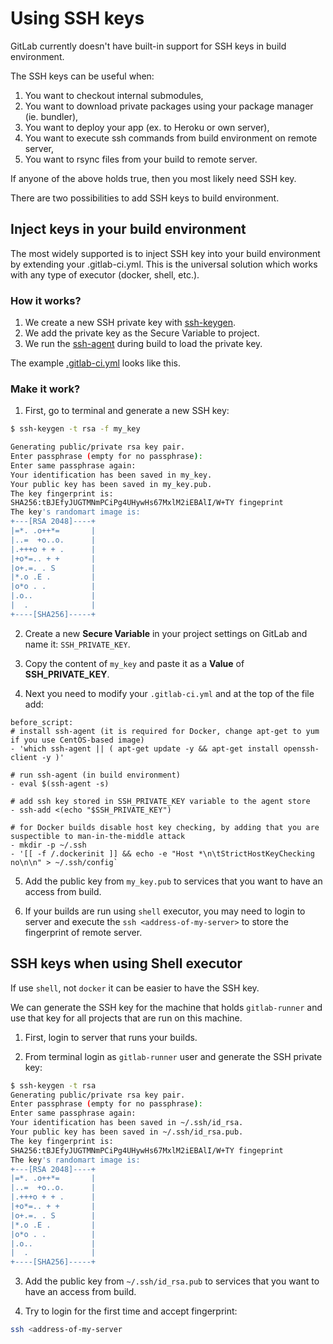 # Using SSH keys

GitLab currently doesn't have built-in support for SSH keys in build environment.

The SSH keys can be useful when:
1. You want to checkout internal submodules,
2. You want to download private packages using your package manager (ie. bundler),
3. You want to deploy your app (ex. to Heroku or own server),
4. You want to execute ssh commands from build environment on remote server,
5. You want to rsync files from your build to remote server.

If anyone of the above holds true, then you most likely need SSH key.

There are two possibilities to add SSH keys to build environment.

## Inject keys in your build environment
The most widely supported is to inject SSH key into your build environment by extending your .gitlab-ci.yml.
This is the universal solution which works with any type of executor (docker, shell, etc.).

### How it works?
1. We create a new SSH private key with [ssh-keygen](http://linux.die.net/man/1/ssh-keygen).
2. We add the private key as the Secure Variable to project.
3. We run the [ssh-agent](http://linux.die.net/man/1/ssh-agent) during build to load the private key.

The example [.gitlab-ci.yml](https://gitlab.com/gitlab-examples/ssh-private-key/blob/master/.gitlab-ci.yml) looks like this.

### Make it work?
1. First, go to terminal and generate a new SSH key:
```bash
$ ssh-keygen -t rsa -f my_key

Generating public/private rsa key pair.
Enter passphrase (empty for no passphrase): 
Enter same passphrase again: 
Your identification has been saved in my_key.
Your public key has been saved in my_key.pub.
The key fingerprint is:
SHA256:tBJEfyJUGTMNmPCiPg4UHywHs67MxlM2iEBAlI/W+TY fingeprint
The key's randomart image is:
+---[RSA 2048]----+
|=*. .o++*=       |
|..=  +o..o.      |
|.+++o + + .      |
|+o*=.. + +       |
|o+.=. . S        |
|*.o .E .         |
|o*o . .          |
|.o..             |
|  .              |
+----[SHA256]-----+
```

2. Create a new **Secure Variable** in your project settings on GitLab and name it: `SSH_PRIVATE_KEY`.

3. Copy the content of `my_key` and paste it as a **Value** of **SSH_PRIVATE_KEY**.

4. Next you need to modify your `.gitlab-ci.yml` and at the top of the file add:
```
before_script:
# install ssh-agent (it is required for Docker, change apt-get to yum if you use CentOS-based image)
- 'which ssh-agent || ( apt-get update -y && apt-get install openssh-client -y )'

# run ssh-agent (in build environment)
- eval $(ssh-agent -s)

# add ssh key stored in SSH_PRIVATE_KEY variable to the agent store
- ssh-add <(echo "$SSH_PRIVATE_KEY")

# for Docker builds disable host key checking, by adding that you are suspectible to man-in-the-middle attack
- mkdir -p ~/.ssh
- '[[ -f /.dockerinit ]] && echo -e "Host *\n\tStrictHostKeyChecking no\n\n" > ~/.ssh/config`
```

5. Add the public key from `my_key.pub` to services that you want to have an access from build.

6. If your builds are run using `shell` executor, you may need to login to server and execute the `ssh <address-of-my-server>` to store the fingerprint of remote server.

## SSH keys when using Shell executor
If use `shell`, not `docker` it can be easier to have the SSH key.

We can generate the SSH key for the machine that holds `gitlab-runner` and use that key for all projects that are run on this machine.

1. First, login to server that runs your builds.

2. From terminal login as `gitlab-runner` user and generate the SSH private key:
```bash
$ ssh-keygen -t rsa
Generating public/private rsa key pair.
Enter passphrase (empty for no passphrase): 
Enter same passphrase again: 
Your identification has been saved in ~/.ssh/id_rsa.
Your public key has been saved in ~/.ssh/id_rsa.pub.
The key fingerprint is:
SHA256:tBJEfyJUGTMNmPCiPg4UHywHs67MxlM2iEBAlI/W+TY fingeprint
The key's randomart image is:
+---[RSA 2048]----+
|=*. .o++*=       |
|..=  +o..o.      |
|.+++o + + .      |
|+o*=.. + +       |
|o+.=. . S        |
|*.o .E .         |
|o*o . .          |
|.o..             |
|  .              |
+----[SHA256]-----+
```

3. Add the public key from `~/.ssh/id_rsa.pub` to services that you want to have an access from build.

4. Try to login for the first time and accept fingerprint:
```bash
ssh <address-of-my-server
```
